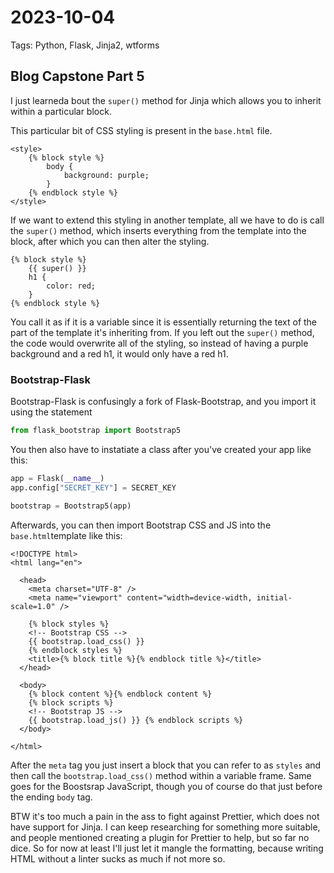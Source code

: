 # 2023-10-04

Tags: Python, Flask, Jinja2, wtforms

## Blog Capstone Part 5

I just learneda bout the `super()` method for Jinja which allows you to inherit within a particular block.

This particular bit of CSS styling is present in the `base.html` file.

```jinja
<style>
    {% block style %}
        body {
            background: purple;
        }
    {% endblock style %}
</style>
```

If we want to extend this styling in another template, all we have to do is call the `super()` method, which inserts everything from the template into the block, after which you can then alter the styling.

```jinja
{% block style %}
	{{ super() }}
	h1 {
		color: red;
	}
{% endblock style %}
```

You call it as if it is a variable since it is essentially returning the text of the part of the template it's inheriting from. If you left out the `super()` method, the code would overwrite all of the styling, so instead of having a purple background and a red h1, it would only have a red h1.

### Bootstrap-Flask

Bootstrap-Flask is confusingly a fork of Flask-Bootstrap, and you import it using the statement

```python
from flask_bootstrap import Bootstrap5
```

You then also have to instatiate a class after you've created your app like this:

```python
app = Flask(__name__)
app.config["SECRET_KEY"] = SECRET_KEY

bootstrap = Bootstrap5(app)
```

Afterwards, you can then import Bootstrap CSS and JS into the `base.html`template like this:

```jinja
<!DOCTYPE html>
<html lang="en">

  <head>
    <meta charset="UTF-8" />
    <meta name="viewport" content="width=device-width, initial-scale=1.0" />

    {% block styles %}
    <!-- Bootstrap CSS -->
    {{ bootstrap.load_css() }}
    {% endblock styles %}
    <title>{% block title %}{% endblock title %}</title>
  </head>

  <body>
    {% block content %}{% endblock content %}
    {% block scripts %}
    <!-- Bootstrap JS -->
    {{ bootstrap.load_js() }} {% endblock scripts %}
  </body>

</html>
```

After the `meta` tag you just insert a block that you can refer to as `styles` and then call the `bootstrap.load_css()` method within a variable frame. Same goes for the Boostsrap JavaScript, though you of course do that just before the ending `body` tag.

BTW it's too much a pain in the ass to fight against Prettier, which does not have support for Jinja. I can keep researching for something more suitable, and people mentioned creating a plugin for Prettier to help, but so far no dice. So for now at least I'll just let it mangle the formatting, because writing HTML without a linter sucks as much if not more so.
